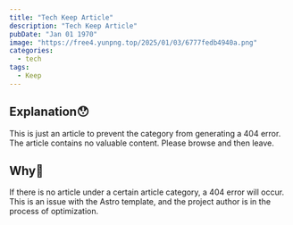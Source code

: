 ```yaml
---
title: "Tech Keep Article"
description: "Tech Keep Article"
pubDate: "Jan 01 1970"
image: "https://free4.yunpng.top/2025/01/03/6777fedb4940a.png"
categories:
  - tech
tags:
  - Keep
---
```

## Explanation😯
This is just an article to prevent the category from generating a 404 error. The article contains no valuable content. Please browse and then leave.
## Why🧐
If there is no article under a certain article category, a 404 error will occur. This is an issue with the Astro template, and the project author is in the process of optimization.